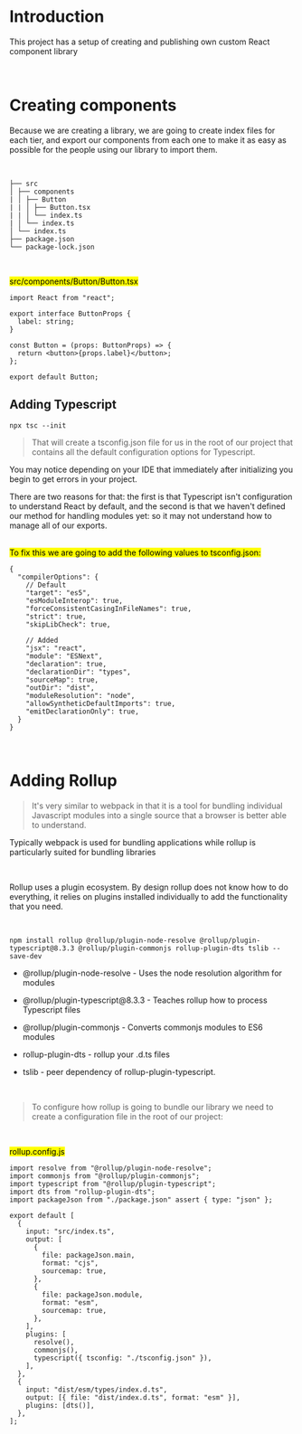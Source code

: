 # Introduction

<p>This project has a setup of creating and publishing own custom React component library</p>

<br/>

# Creating components

<p>Because we are creating a library, we are going to create index files for each tier, and export our components from each one to make it as easy as possible for the people using our library to import them.</p>

<br/>

```
├── src
│ ├── components
| │ ├── Button
| | │ ├── Button.tsx
| | │ └── index.ts
| │ └── index.ts
│ └── index.ts
├── package.json
└── package-lock.json
```

<br/>

<mark> src/components/Button/Button.tsx </mark>

```
import React from "react";

export interface ButtonProps {
  label: string;
}

const Button = (props: ButtonProps) => {
  return <button>{props.label}</button>;
};

export default Button;

```

## Adding Typescript

```
npx tsc --init

```

> <p>That will create a tsconfig.json file for us in the root of our project that contains all the default configuration options for Typescript.</p>

<p>You may notice depending on your IDE that immediately after initializing you begin to get errors in your project.</p>
<p> There are two reasons for that: the first is that Typescript isn't configuration to understand React by default, and the second is that we haven't defined our method for handling modules yet: so it may not understand how to manage all of our exports.
</p>
<br/>
<mark>To fix this we are going to add the following values to tsconfig.json:</mark>

```
{
  "compilerOptions": {
    // Default
    "target": "es5",
    "esModuleInterop": true,
    "forceConsistentCasingInFileNames": true,
    "strict": true,
    "skipLibCheck": true,

    // Added
    "jsx": "react",
    "module": "ESNext",
    "declaration": true,
    "declarationDir": "types",
    "sourceMap": true,
    "outDir": "dist",
    "moduleResolution": "node",
    "allowSyntheticDefaultImports": true,
    "emitDeclarationOnly": true,
  }
}

```

<br/>

# Adding Rollup

> <p> It's very similar to webpack in that it is a tool for bundling individual Javascript modules into a single source that a browser is better able to understand.</p>

<p>Typically webpack is used for bundling applications while rollup is particularly suited for bundling libraries </p>
<br/>

<p>Rollup uses a plugin ecosystem. By design rollup does not know how to do everything, it relies on plugins installed individually to add the functionality that you need.</p>

<br/>

```
npm install rollup @rollup/plugin-node-resolve @rollup/plugin-typescript@8.3.3 @rollup/plugin-commonjs rollup-plugin-dts tslib --save-dev
```

- <p>@rollup/plugin-node-resolve - Uses the node resolution algorithm for modules</p>
- <p>@rollup/plugin-typescript@8.3.3  - Teaches rollup how to process Typescript files</p>
- <p>@rollup/plugin-commonjs - Converts commonjs modules to ES6 modules</p>
- <p>rollup-plugin-dts - rollup your .d.ts files</p>
- <p>tslib - peer dependency of rollup-plugin-typescript.</p>

<br/>

> To configure how rollup is going to bundle our library we need to create a configuration file in the root of our project:

<br/>

<mark>rollup.config.js</mark>

```
import resolve from "@rollup/plugin-node-resolve";
import commonjs from "@rollup/plugin-commonjs";
import typescript from "@rollup/plugin-typescript";
import dts from "rollup-plugin-dts";
import packageJson from "./package.json" assert { type: "json" };

export default [
  {
    input: "src/index.ts",
    output: [
      {
        file: packageJson.main,
        format: "cjs",
        sourcemap: true,
      },
      {
        file: packageJson.module,
        format: "esm",
        sourcemap: true,
      },
    ],
    plugins: [
      resolve(),
      commonjs(),
      typescript({ tsconfig: "./tsconfig.json" }),
    ],
  },
  {
    input: "dist/esm/types/index.d.ts",
    output: [{ file: "dist/index.d.ts", format: "esm" }],
    plugins: [dts()],
  },
];
```
